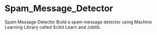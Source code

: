 # Spam_Message_Detector

Spam Message Detector Build a spam message detector using Machine Learning Library called Scikit Learn and Joblib.
